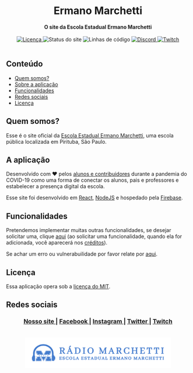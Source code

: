 <h1 align="center">Ermano Marchetti</h1>

<div align="center">
  <strong>O site da Escola Estadual Ermano Marchetti</strong>
</div>

<br />

<div align="center">
  <a href="https://github.com/RadioMarchetti/ermanomarchetti/blob/master/LICENSE">
    <img src='https://img.shields.io/badge/license-MIT-blue.svg?label=licenca' alt='Licença' />
  </a>
  <img src='https://img.shields.io/uptimerobot/status/m786088042-709ed0f932511cfe955306ed?label=status' alt='Status do site' />
  <img src='https://img.shields.io/tokei/lines/github/RadioMarchetti/ermanomarchetti?label=linhas%20de%20codigo' alt='Linhas de código' />
  <a href="https://invite.gg/marchetti">
    <img src='https://img.shields.io/discord/700830005244199004?color=%23447cce&label=discord' alt='Discord' />
  </a>
  <a href="https://twitch.tv/radiomarchetti/">
    <img src='https://img.shields.io/twitch/status/radiomarchetti' alt='Twitch' />
  </a>
</div>

<br />

## Conteúdo
- [Quem somos?](#quem-somos)
- [Sobre a aplicação](#a-aplicação)
- [Funcionalidades](#funcionalidades)
- [Redes sociais](#redes-sociais)
- [Licença](#licença)

## Quem somos?

Esse é o site oficial da [Escola Estadual Ermano Marchetti](https://g.page/ErmanoMarchetti), uma escola pública localizada em Pirituba, São Paulo.

## A aplicação

Desenvolvido com ❤︎ pelos [alunos e contribuidores](contributors/) durante a pandemia do COVID-19 como uma forma de conectar os alunos, pais e professores e estabelecer a presença digital da escola.

Esse site foi desenvolvido em [React](https://github.com/facebook/react), [NodeJS](https://github.com/nodejs/node) e hospedado pela [Firebase](https://firebase.google.com).

## Funcionalidades
Pretendemos implementar muitas outras funcionalidades, se desejar solicitar uma, clique [aqui](https://github.com/RadioMarchetti/ermanomarchetti/issues/new) (ao solicitar uma funcionalidade, quando ela for adicionada, você aparecerá nos [créditos](contributors/)).

Se achar um erro ou vulnerabuilidade por favor relate por [aqui](https://github.com/RadioMarchetti/ermanomarchetti/issues/new).

## Licença
Essa aplicação opera sob a [licença do MIT](https://pt.wikipedia.org/wiki/Licença_MIT). 

## Redes sociais
<div align="center">
  <h3>
    <a href="https://ermanomarchetti.web.app/">
    Nosso site
    </a>
    <span> | </span>
    <a href="https://www.facebook.com/radiomarchetti">
    Facebook
    </a>
    <span> | </span>
    <a href="https://www.instagram.com/radiomarchetti/">
    Instagram
    </a>
    <span> | </span>
    <a href="https://twitter.com/marchettiradio">
    Twitter
    </a>
    <span> | </span>
    <a href="https://twitch.tv/radiomarchetti/">
    Twitch
    </a>
  </h3>
</div>

<br />

<div align="center"> <img src='https://github.com/RadioMarchetti/ermanomarchetti/blob/master/public/images/github.svg' alt='Logo da Rádio e Ermano Marchetti' width="400" /> </div>
